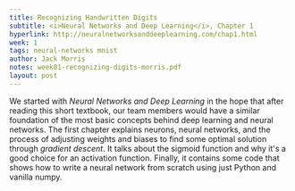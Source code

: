 ```yaml
---
title: Recognizing Handwritten Digits
subtitle: <i>Neural Networks and Deep Learning</i>, Chapter 1
hyperlink: http://neuralnetworksanddeeplearning.com/chap1.html
week: 1
tags: neural-networks mnist
author: Jack Morris
notes: week01-recognizing-digits-morris.pdf
layout: post
---
```

We started with *Neural Networks and Deep Learning* in the hope that after
reading this short textbook, our team members would have a similar foundation
of the most basic concepts behind deep learning and neural networks. The first
chapter explains neurons, neural networks, and the process of adjusting weights
and biases to find some optimal solution through *gradient descent*. It talks
about the sigmoid function and why it's a good choice for an activation function.
Finally, it contains some code that shows how to write a neural network from
scratch using just Python and vanilla numpy.

